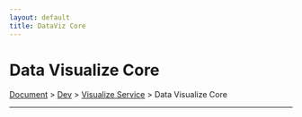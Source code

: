 ```yaml
---
layout: default
title: DataViz Core
---
```


# Data Visualize Core
<div class="alert alert-dark" role="alert">
    <a href="../../">Document</a>
     > 
    <a href="../">Dev</a>
     > 
    <a href="./">Visualize Service</a>
     > 
    Data Visualize Core
</div>

---